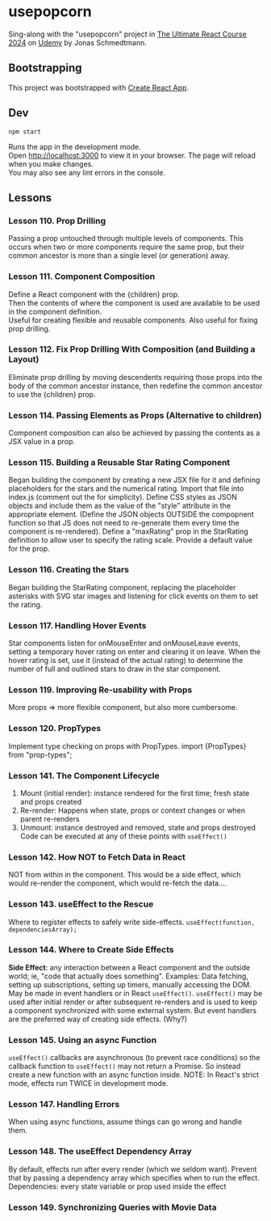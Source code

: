 # usepopcorn
Sing-along with the "usepopcorn" project in  [The Ultimate React Course 2024](https://www.udemy.com/course/the-ultimate-react-course/) 
on [Udemy](https://udemy.com) by Jonas Schmedtmann.

## Bootstrapping
This project was bootstrapped with [Create React App](https://github.com/facebook/create-react-app).
 
## Dev

`npm start`

Runs the app in the development mode.\
Open [http://localhost:3000](http://localhost:3000) to view it in your browser.
The page will reload when you make changes.\
You may also see any lint errors in the console.

## Lessons
### Lesson 110. Prop Drilling
Passing a prop untouched through multiple levels of components.
This occurs when two or more components require the same prop,
but their common ancestor is more than a single level (or generation) away.

### Lesson 111. Component Composition
Define a React component with the {children} prop.  
Then the contents of where the component is used
are available to be used in the component definition.  
Useful for creating flexible and reusable components.
Also useful for fixing prop drilling.

### Lesson 112. Fix Prop Drilling With  Composition (and Building a Layout)
Eliminate prop drilling by moving descendents requiring those props 
into the body of the common ancestor instance, then redefine the common ancestor
to use the {children} prop.

### Lesson 114. Passing Elements as Props (Alternative to children)
Component composition can also be achieved by passing the contents 
as a JSX value in a prop.

### Lesson 115. Building a Reusable Star Rating Component
Began building the component by creating a new JSX file for it 
and defining placeholders for the stars and the numerical rating.
Import that file into index.js (comment out the <App> for simplicity).
Define CSS styles as JSON objects and include them 
as the value of the "style" attribute in the appropriate element.
(Define the JSON objects OUTSIDE the compopnent function 
so that JS does not need to re-generate them every time the component is re-rendered).
Define a "maxRating" prop in the StarRating definition
to allow user to specify the rating scale.
Provide a default value for the prop.

### Lesson 116. Creating the Stars
Began building the StarRating component, replacing the placeholder asterisks with SVG star images
and listening for click events on them to set the rating.

### Lesson 117. Handling Hover Events
Star components listen for onMouseEnter and onMouseLeave events, setting a temporary hover rating
on enter and clearing it on leave.  When the hover rating is set, use it (instead of the actual rating)
to determine the number of full and outlined stars to draw in the star component.

### Lesson 119. Improving Re-usability with Props
More props => more flexible component, but also more cumbersome. 

### Lesson 120. PropTypes
Implement type checking on props with PropTypes. 
import {PropTypes} from "prop-types";

### Lesson 141. The Component Lifecycle
1) Mount (initial render): instance rendered for the first time; fresh state and props created
2) Re-render: Happens when state, props or context changes or when parent re-renders
3) Unmount: instance destroyed and removed, state and props destroyed
Code can be executed at any of these points with `useEffect()`

### Lesson 142. How NOT to Fetch Data in React
NOT from within in the component.
This would be a side effect, which would re-render the component, which would re-fetch the data....

### Lesson 143. useEffect to the Rescue
Where to register effects to safely write side-effects.
`useEffect(function, dependenciesArray);`

### Lesson 144. Where to Create Side Effects
**Side Effect**: any interaction between a React component and the outside world; 
ie, "code that actually does something".
Examples: Data fetching, setting up subscriptions, setting up timers, manually accessing the DOM.
May be made in event handlers or in React `useEffect()`.
`useEffect()` may be used after initial render or after subsequent re-renders 
and is used to keep a component synchronized with some external system.
But event handlers are the preferred way of creating side effects. (Why?)

### Lesson 145. Using an async Function

`useEffect()` callbacks are asynchronous (to prevent race conditions)
so the callback function to `useEffect()` may not return a Promise.
So instead create a new function with an async function inside.
NOTE: In React's strict mode, effects run TWICE in development mode.

### Lesson 147. Handling Errors

When using async functions, assume things can go wrong and handle them.

### Lesson 148. The useEffect Dependency Array

By default, effects run after every render (which we seldom want).
Prevent that by passing a dependency array which specifies when to run the effect.
Dependencies: every state variable or prop used inside the effect

### Lesson 149. Synchronizing Queries with Movie Data
